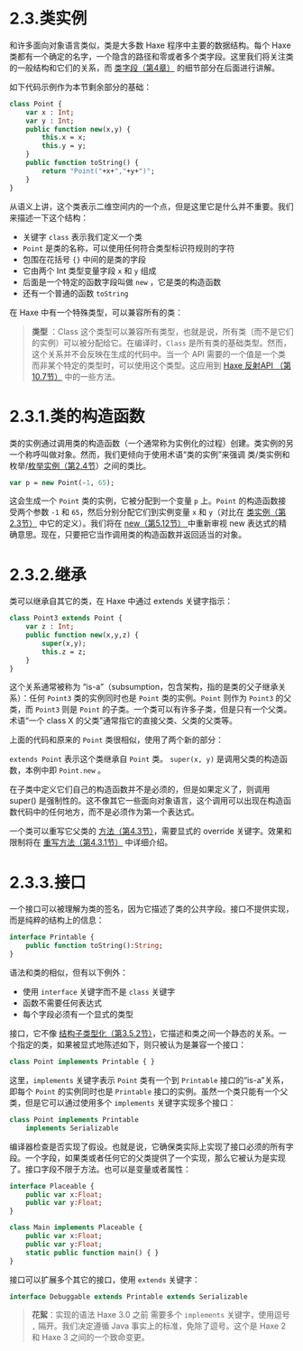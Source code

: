 # 2.3.类实例

和许多面向对象语言类似，类是大多数 Haxe 程序中主要的数据结构。每个 Haxe 类都有一个确定的名字，一个隐含的路径和零或者多个类字段。这里我们将关注类的一般结构和它们的关系，而 [类字段（第4章）](http:///#) 的细节部分在后面进行讲解。

如下代码示例作为本节剩余部分的基础：

```haxe
class Point { 
    var x : Int; 
    var y : Int;
    public function new(x,y) { 
        this.x = x;
        this.y = y; 
    }
    public function toString() { 
        return "Point("+x+","+y+")";
    }
} 
```

从语义上讲，这个类表示二维空间内的一个点，但是这里它是什么并不重要。我们来描述一下这个结构：

- 关键字 `class` 表示我们定义一个类
- `Point` 是类的名称，可以使用任何符合类型标识符规则的字符
- 包围在花括号 `{}` 中间的是类的字段
- 它由两个 Int 类型变量字段 `x` 和 `y` 组成
- 后面是一个特定的函数字段叫做 `new` ，它是类的构造函数
- 还有一个普通的函数 `toString`

在 Haxe 中有一个特殊类型，可以兼容所有的类：

> **类型** ：Class
>  这个类型可以兼容所有类型，也就是说，所有类（而不是它们的实例）可以被分配给它。在编译时，`Class` 是所有类的基础类型。然而，这个关系并不会反映在生成的代码中。当一个 API 需要的一个值是一个类而非某个特定的类型时，可以使用这个类型。这应用到 [Haxe 反射API （第10.7节）](http:///#) 中的一些方法。



# 2.3.1.类的构造函数

类的实例通过调用类的构造函数（一个通常称为实例化的过程）创建。类实例的另一个称呼叫做对象。然而，我们更倾向于使用术语“类的实例”来强调 类/类实例和 枚举/[枚举实例（第2.4节](http:///#)）之间的类比。

```haxe
var p = new Point(-1, 65);
```

这会生成一个 `Point` 类的实例，它被分配到一个变量 `p` 上。`Point` 的构造函数接受两个参数 `-1` 和 `65`，然后分别分配它们到实例变量 `x` 和 `y`（对比在 [类实例（第2.3节）](http:///#) 中它的定义）。我们将在 [new（第5.12节） ](http:///#) 中重新审视 new 表达式的精确意思。现在，只要把它当作调用类的构造函数并返回适当的对象。



# 2.3.2.继承

类可以继承自其它的类，在 Haxe 中通过 extends 关键字指示：

```haxe
class Point3 extends Point {
    var z : Int;
    public function new(x,y,z) {
        super(x,y);
        this.z = z; 
    } 
}
```

这个关系通常被称为 “is-a”（subsumption，包含架构，指的是类的父子继承关系）：任何 `Point3` 类的实例同时也是 `Point` 类的实例。`Point` 则作为 `Point3` 的父类，而 `Point3` 则是 `Point` 的子类。一个类可以有许多子类，但是只有一个父类。术语“一个 class X 的父类”通常指它的直接父类、父类的父类等。

上面的代码和原来的 `Point` 类很相似，使用了两个新的部分：

`extends Point` 表示这个类继承自 `Point` 类。
`super(x, y)` 是调用父类的构造函数，本例中即 `Point.new` 。

在子类中定义它们自己的构造函数并不是必须的，但是如果定义了，则调用 super() 是强制性的。这不像其它一些面向对象语言，这个调用可以出现在构造函数代码中的任何地方，而不是必须作为第一个表达式。

一个类可以重写它父类的 [方法（第4.3节）](http:///#)，需要显式的 override 关键字。效果和限制将在 [重写方法（第4.3.1节）](http:///#) 中详细介绍。



# 2.3.3.接口

一个接口可以被理解为类的签名，因为它描述了类的公共字段。接口不提供实现，而是纯粹的结构上的信息：

```haxe
interface Printable {
    public function toString():String;
} 
```

语法和类的相似，但有以下例外：

- 使用 `interface` 关键字而不是 `class` 关键字
- 函数不需要任何表达式
- 每个字段必须有一个显式的类型

接口，它不像 [结构子类型化（第3.5.2节）](http:///#)，它描述和类之间一个静态的关系。一个指定的类，如果被显式地陈述如下，则只被认为是兼容一个接口：

```haxe
class Point implements Printable { }
```

这里，`implements` 关键字表示 `Point` 类有一个到 `Printable` 接口的“is-a”关系，即每个 `Point` 的实例同时也是 `Printable` 接口的实例。虽然一个类只能有一个父类，但是它可以通过使用多个 `implements` 关键字实现多个接口：

```haxe
class Point implements Printable 
    implements Serializable 
```

编译器检查是否实现了假设。也就是说，它确保类实际上实现了接口必须的所有字段。一个字段，如果类或者任何它的父类提供了一个实现，那么它被认为是实现了。接口字段不限于方法。也可以是变量或者属性：

```haxe
interface Placeable { 
    public var x:Float; 
    public var y:Float; 
}

class Main implements Placeable {
    public var x:Float;
    public var y:Float; 
    static public function main() { }
} 
```

接口可以扩展多个其它的接口，使用 `extends` 关键字：

```haxe
interface Debuggable extends Printable extends Serializable
```

> **花絮**：实现的语法
> Haxe 3.0 之前 需要多个 `implements` 关键字，使用逗号 `,` 隔开。我们决定遵循 Java 事实上的标准，免除了逗号。这个是 Haxe 2 和 Haxe 3 之间的一个致命变更。